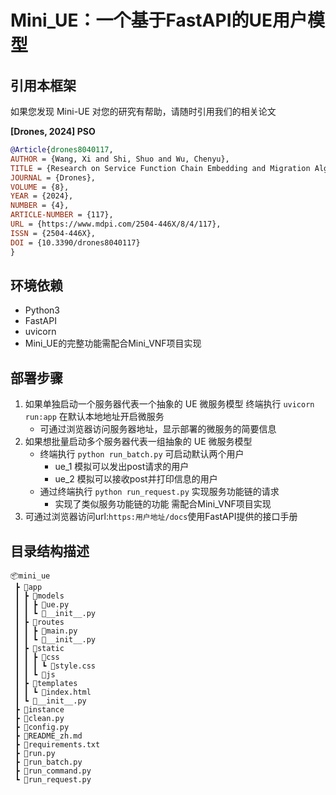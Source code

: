 # Mini_UE：一个基于FastAPI的UE用户模型

## 引用本框架

如果您发现 Mini-UE 对您的研究有帮助，请随时引用我们的相关论文

**[Drones, 2024] PSO**

```bibtex
@Article{drones8040117,
AUTHOR = {Wang, Xi and Shi, Shuo and Wu, Chenyu},
TITLE = {Research on Service Function Chain Embedding and Migration Algorithm for UAV IoT},
JOURNAL = {Drones},
VOLUME = {8},
YEAR = {2024},
NUMBER = {4},
ARTICLE-NUMBER = {117},
URL = {https://www.mdpi.com/2504-446X/8/4/117},
ISSN = {2504-446X},
DOI = {10.3390/drones8040117}
}
```

## 环境依赖
- Python3
- FastAPI
- uvicorn
- Mini_UE的完整功能需配合Mini_VNF项目实现

## 部署步骤

1. 如果单独启动一个服务器代表一个抽象的 UE 微服务模型
    终端执行 `uvicorn run:app` 在默认本地地址开启微服务
    - 可通过浏览器访问服务器地址，显示部署的微服务的简要信息
2. 如果想批量启动多个服务器代表一组抽象的 UE 微服务模型
    - 终端执行 `python run_batch.py` 可启动默认两个用户
      - ue_1 模拟可以发出post请求的用户
      - ue_2 模拟可以接收post并打印信息的用户
    - 通过终端执行 `python run_request.py` 实现服务功能链的请求
      - 实现了类似服务功能链的功能 需配合Mini_VNF项目实现
3. 可通过浏览器访问url:`https:用户地址/docs`使用FastAPI提供的接口手册

## 目录结构描述

```shell
📦mini_ue
 ┣ 📂app
 ┃ ┣ 📂models
 ┃ ┃ ┣ 📜ue.py
 ┃ ┃ ┗ 📜__init__.py
 ┃ ┣ 📂routes
 ┃ ┃ ┣ 📜main.py
 ┃ ┃ ┗ 📜__init__.py
 ┃ ┣ 📂static
 ┃ ┃ ┣ 📂css
 ┃ ┃ ┃ ┗ 📜style.css
 ┃ ┃ ┗ 📂js
 ┃ ┣ 📂templates
 ┃ ┃ ┗ 📜index.html
 ┃ ┗ 📜__init__.py
 ┣ 📂instance
 ┣ 📜clean.py
 ┣ 📜config.py
 ┣ 📜README_zh.md
 ┣ 📜requirements.txt
 ┣ 📜run.py
 ┣ 📜run_batch.py
 ┣ 📜run_command.py
 ┗ 📜run_request.py
```